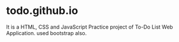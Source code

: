 # todo.github.io
It is a HTML, CSS and JavaScript Practice project of To-Do List Web Application. used bootstrap also.
